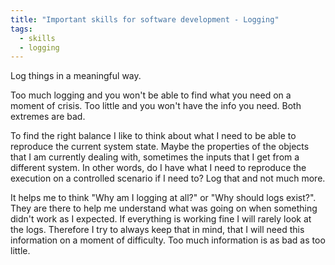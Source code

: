 ```yaml
---
title: "Important skills for software development - Logging"
tags:
  - skills
  - logging
---
```

Log things in a meaningful way. 


Too much logging and you won't be able to find what you need on a moment of crisis. Too little and you won't have the info you need. Both extremes are bad.


To find the right balance I like to think about what I need to be able to reproduce the current system state. Maybe the properties of the objects that I am currently dealing with, sometimes the inputs that I get from a different system. In other words, do I have what I need to reproduce the execution on a controlled scenario if I need to? Log that and not much more.


It helps me to think "Why am I logging at all?" or "Why should logs exist?". They are there to help me understand what was going on when something didn't work as I expected. If everything is working fine I will rarely look at the logs. Therefore I try to always keep that in mind, that I will need this information on a moment of difficulty. Too much information is as bad as too little.